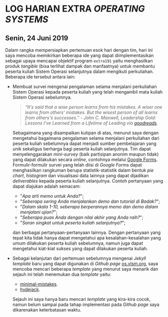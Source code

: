 # LOG HARIAN EXTRA *OPERATING SYSTEMS*
## Senin, 24 Juni 2019

Dalam rangka mempersiapkan pertemuan esok hari dengan tim, hari ini saya mencoba memikirkan beberapa ide yang dapat diimplementasikan sebagai upaya mencapai objektif program `extra191` yaitu menghasilkan produk *tangible* (bisa terlihat dampak dan manfaatnya) untuk membantu peserta kuliah Sistem Operasi selanjutnya dalam mengikuti perkuliahan. Beberapa ide tersebut antara lain:
- Membuat survei mengenai pengalaman selama menjalani perkuliahan Sistem Operasi kepada peserta kuliah yang telah mengambil mata kuliah Sistem Operasi sebelumnya.  

	> *“It's said that a wise person learns from his mistakes. A wiser one learns from others' mistakes. But the wisest person of all learns from others's successes.” - John C. Maxwell, Leadership Gold: Lessons I've Learned from a Lifetime of Leading via [goodreads](https://www.goodreads.com/quotes/729967).*  

	Sebagaimana yang disampaikan kutipan di atas, menurut saya dengan mengetahui bagaimana pengalaman selama menjalani perkuliahan dari peserta kuliah sebelumnya dapat menjadi sumber pembelajaran yang unik sekaligus berharga bagi peserta kuliah selanjutnya. Tim dapat menyelenggarakan *mini-survey* (baik partisipan anonim maupun tidak) yang dapat dilakukan secara *online*, contohnya melalui [Google Forms](https://docs.google.com/forms). Formulir-formulir survei yang telah diisi di *Google Forms* dapat menghasilkan rangkuman berupa statistik-statistik dalam bentuk *pie chart*, *histogram* dan visualisasi data lainnya yang dapat dijadikan *deliverables* kepada peserta kuliah selanjutnya. Contoh pertanyaan yang dapat diajukan adalah semacam:
	+ "*Apa arti memo untuk Anda?*";
	+ "*Seberapa sering Anda menjalankan demo dan tutorial di Badak?*";
	+ "*Dalam skala 1-10, seberapa berperannya memo dan demo dalam menjalani ujian?*";
	+ "*Seberapa puas Anda dengan nilai akhir yang Anda raih?*";
	+ "*Saran singkat untuk peserta kuliah selanjutnya?*";  

	dan berbagai pertanyaan-pertanyaan lainnya. Dengan pertanyaan yang tepat kita tidak hanya dapat mengetahui apa kesalahan-kesalahan yang umum dilakukan peserta kuliah sebelumnya, namun juga dapat mengetahui kiat-kiat sukses yang dapat dilakukan peserta kuliah.
- Sebagai kelanjutan dari pertemuan sebelumnya mengenai *Jekyll template* baru yang dapat digunakan di *Github page* [os.vlsm.org](os.vlsm.org), saya mencoba mencari beberapa *template* yang menurut saya menarik dan sejauh ini telah menemukan dua *template* yaitu:
	+ [minimal-mistakes](https://github.com/mmistakes/minimal-mistakes).
	+ [hydejack](https://github.com/qwtel/hydejack).  

	Sejauh ini saya hanya baru mencari *template* yang kira-kira cocok, namun belum sampai pada tahap implementasi pada *Github page* saya dikarenakan keterbatasan waktu.  

 


